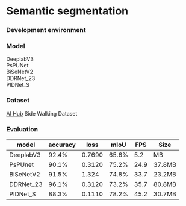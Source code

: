 # Semantic segmentation

### Development environment

### Model 
DeeplabV3   
PsPUNet  
BiSeNetV2  
DDRNet_23  
PIDNet_S  

### Dataset
[AI Hub](http://www.aihub.or.kr/) Side Walking Dataset

### Evaluation
|model|accuracy|loss|mIoU|FPS|Size|
|------|---|---|---|---|--|
|DeeplabV3|92.4%|0.7690|65.6%|5.2|MB|
|PsPUnet|90.1%|0.3120|75.2%|24.9|37.8MB|
|BiSeNetV2|91.5%|1.324|74.8%|33.7|23.2MB|
|DDRNet_23|96.1%|0.3120|73.2%|35.7|80.8MB|
|PIDNet_S|88.3%|0.1110|78.2%|45.2|30.7MB|
